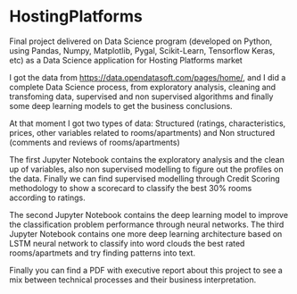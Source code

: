 # HostingPlatforms
Final project delivered on Data Science program (developed on Python, using Pandas, Numpy, Matplotlib, Pygal, Scikit-Learn, Tensorflow Keras, etc) as a Data Science application for Hosting Platforms market

I got the data from https://data.opendatasoft.com/pages/home/, and I did a complete Data Science process, from exploratory analysis, cleaning and transfoming data, supervised and non supervised algorithms and finally some deep learning models to get the business conclusions.

At that moment I got two types of data: Structured (ratings, characteristics, prices, other variables related to rooms/apartments) and Non structured (comments and reviews of rooms/apartments)

The first Jupyter Notebook contains the exploratory analysis and the clean up of variables, also non supervised modelling to figure out the profiles on the data. Finally we can find supervised modelling through Credit Scoring methodology to show a scorecard to classify the best 30% rooms according to ratings.

The second Jupyter Notebook contains the deep learning model to improve the classification problem performance through neural networks.
The third Jupyter Notebook contains one more deep learning architecture based on LSTM neural network to classify into word clouds the best rated rooms/apartmets and try finding patterns into text.

Finally you can find a PDF with executive report about this project to see a mix between technical processes and their business interpretation.

